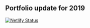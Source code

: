 ## Portfolio update for 2019

[![Netlify Status](https://api.netlify.com/api/v1/badges/79aaba7f-eda5-451f-8c18-fb069887a5e4/deploy-status)](https://app.netlify.com/sites/jasperlachance/deploys)
